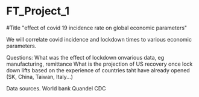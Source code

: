 # FT_Project_1

#Title
"effect of covid 19 incidence rate on global economic parameters"

We will correlate covid incidence and lockdown times to various economic parameters.

Questions:
What was the effect of lockdown onvarious data, eg manufacturing, remittance
What is the projection of US recovery once lock down lifts based on the experience of countries taht have already opened (SK, China, Taiwan, Italy...)

Data sources.
World bank
Quandel
CDC